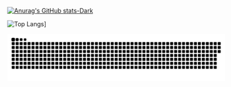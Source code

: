 [![Anurag's GitHub stats-Dark](https://github-readme-stats.vercel.app/api?username=anuraghazra&show_icons=true&theme=dark#gh-dark-mode-only)](https://github.com/anuraghazra/github-readme-stats#gh-dark-mode-only)

![Top Langs](https://github-readme-stats.vercel.app/api/top-langs/?username=CaioRdSilva&&hide=css&&theme=transparent)]

![Snake animation](https://github.com/CaioRdSilva/CaioRdSilva/blob/output/github-contribution-grid-snake.svg)
